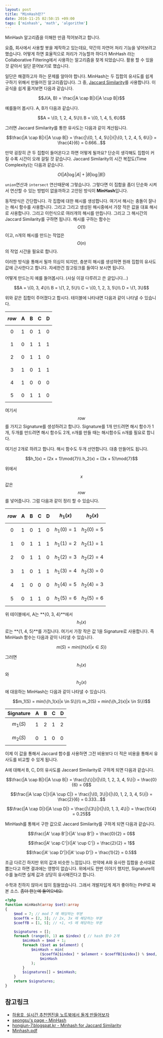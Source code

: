 ```yaml
---
layout: post
title: "MinHash란?"
date: 2016-11-25 02:50:15 +09:00
tags: ['minhash', 'math', 'algorithm']
---
```


MinHash 알고리즘을 이해한 만큼 적어보려고 합니다.

요즘, 회사에서 사용할 봇을 제작하고 있는데요, 약간의 자연어 처리 기능을 넣어보려고 했습니다. 어떻게 하면 효율적으로
처리가 가능할까 하다가 MinHash 라는 Collaborative Filtering에서 사용하는 알고리즘을 찾게 되었습니다. 활용 할 수 있을
것 같아서 일단 뜯어보기로 했습니다.

일단은 해결하고자 하는 문제를 알아야 합니다. MinHash는 두 집합의 유사도를 쉽게 구하기 위해서 만들어진 알고리즘입니다.
그 중, [Jaccard Similarity](https://en.wikipedia.org/wiki/Jaccard_index)를 사용합니다. 이 공식을 쉽게 옮겨보면 다음과
같습니다.

$$J(A, B) = \frac{|A \cap B|}{|A \cup B|}$$

예를들어 봅시다. A, B가 다음과 같습니다.

$$A = \{0, 1, 2, 4, 5\}\\
B = \{0, 1, 4, 5, 6\}$$

그러면 Jaccard Similarity를 통한 유사도는 다음과 같이 계산됩니다.

$$\frac{|A \cap B|}{|A \cup B|} = \frac{|\{0, 1, 4, 5\}|}{|\{0, 1, 2, 4, 5, 6\}|} = \frac{4}{6} = 0.666...$$

만약 굉장히 큰 두 집합이 들어온다고 하면 어떻게 될까요? 단순히 생각해도 집합이 커질 수록 시간이 오래 걸릴 것 같습니다.
Jaccard Similarity의 시간 복잡도(Time Complexity)는 다음과 같습니다.

$$O(|A|\log|A| + |B|\log|B|)$$

`union`연산과 `intersect` 연산때문에 그렇습니다. 그렇다면 이 집합을 좀더 단순화 시켜서 연산할 수 있는 방법이 없을까하고
고안된 방식이 **MinHash**입니다.

동작방식은 간단합니다. 각 집합에 대한 해시를 생성합니다. 여기서 해시는 충돌이 잘나는 해시 함수를 사용합니다. 그리고
그리고 생성된 해시중에서 가장 작은 값을 대표 해시로 사용합니다. 그리고 이런식으로 여러개의 해시를 만듭니다. 그리고
그 해시간의 Jaccard Similarity를 구하면 됩니다. 해시를 구하는 함수는 $$O(1)$$이고, n개의 해시를 만드는 작업은
$$O(n)$$의 작업 시간을 필요로 합니다.

이러한 방식을 통해서 될까 의심이 되지만, 충분히 해시를 생성하면 원래 집합의 유사도 값에 근사한다고 합니다. 자세한건
참고링크를 들여다 보시면 됩니다.

어떻게 만드는지 예를 들어봅시다. (사실 이걸 다루려고 쓴 글입니다...)

$$A = \{0, 3, 4\}\\
B = \{1, 2, 5\}\\
C = \{0, 1, 2, 3, 5\}\\
D = \{1, 3\}$$

위와 같은 집합이 주어졌다고 합시다. 테이블에 나타내면 다음과 같이 나타낼 수 있습니다.

|$$row$$| A | B | C | D |
|-------|---|---|---|---|
| $$0$$ | 1 | 0 | 1 | 0 |
| $$1$$ | 0 | 1 | 1 | 1 |
| $$2$$ | 0 | 1 | 1 | 0 |
| $$3$$ | 1 | 0 | 1 | 1 |
| $$4$$ | 1 | 0 | 0 | 0 |
| $$5$$ | 0 | 1 | 1 | 0 |

여기서 $$row$$를 가지고 Signature를 생성하려고 합니다. Signature를 1개 만드려면 해시 함수가 1개, 두개를 만드려면 해시
함수도 2개, n개를 만들 때는 해시함수도 n개를 필요로 합니다.

여기선 2개로 하려고 합니다. 해시 함수도 두개 선언합니다. 대충 만들어도 됩니다.

$$h_1(x) = (2x + 1)\mod{7}\\
h_2(x) = (3x + 5)\mod{7}$$

위에서 $$x$$값은 $$row$$를 넣어줍니다. 그럼 다음과 같이 정리 할 수 있습니다. 

|$$row$$| A | B | C | D |  $$h_1(x)$$  |  $$h_2(x)$$  |
|-------|---|---|---|---|--------------|--------------|
| $$0$$ | 1 | 0 | 1 | 0 |$$h_1(0)=1$$  |$$h_2(0)=5$$  |
| $$1$$ | 0 | 1 | 1 | 1 |$$h_1(1)=2$$  |$$h_2(1)=1$$  |
| $$2$$ | 0 | 1 | 1 | 0 |$$h_1(2)=3$$  |$$h_2(2)=4$$  |
| $$3$$ | 1 | 0 | 1 | 1 |$$h_1(3)=4$$  |$$h_2(3)=0$$  |
| $$4$$ | 1 | 0 | 0 | 0 |$$h_1(4)=5$$  |$$h_2(4)=3$$  |
| $$5$$ | 0 | 1 | 1 | 0 |$$h_1(5)=6$$  |$$h_2(5)=6$$  |

위 테이블에서, A는 **{0, 3, 4}**에서 $$h_1(x)$$로는 **{1, 4, 5}**를 가집니다. 여기서 가장 작은 값 1을 Signature로
사용합니다. 즉 MinHash 함수는 다음과 같이 나타낼 수 있습니다.

$$m(S) = min(\{h(x)|x \in S\})$$

그러면 $$h_1(x)$$와 $$h_2(x)$$에 대응하는 MinHash는 다음과 같이 나타낼 수 있습니다.

$$m_1(S) = min(\{h_1(x)|x \in S\})\\
m_2(S) = min(\{h_2(x)|x \in S\})$$

|Signature | A | B | C | D |
|----------|---|---|---|---|
|$$m_1(S)$$| 1 | 2 | 1 | 2 |
|$$m_2(S)$$| 0 | 1 | 0 | 0 |

이제 이 값을 통해서 Jaccard 함수를 사용하면 그전 비용보다 더 적은 비용을 통해서 유사도를 비교할 수 있게 됩니다.

A에 대해서 B, C, D의 유사도를 Jaccard Similarity로 구하게 되면 다음과 같습니다.

$$\frac{|A \cap B|}{|A \cup B|} = \frac{|\{\}|}{|\{0, 1, 2, 3, 4, 5\}|} = \frac{0}{6} = 0$$

$$\frac{|A \cap C|}{|A \cup C|} = \frac{|\{0, 3\}|}{|\{0, 1, 2, 3, 4, 5\}|} = \frac{2}{6} = 0.333...$$

$$\frac{|A \cap D|}{|A \cup D|} = \frac{|\{3\}|}{|\{0, 1, 3, 4\}|} = \frac{1}{4} = 0.25$$

MinHash를 통해서 구한 값으로 Jaccard Similarity를 구하게 되면 다음과 같습니다.

$$\frac{|A' \cap B'|}{|A' \cup B'|} = \frac{0}{2} = 0$$

$$\frac{|A' \cap C'|}{|A' \cup C'|} = \frac{2}{2} = 1$$

$$\frac{|A' \cap D'|}{|A' \cup D'|} = \frac{1}{2} = 0.5$$

조금 다르긴 하지만 위의 값과 비슷한 느낌입니다. 만약에 A와 유사한 집합을 순서대로 뽑는다고 하면 결과에는 영향이
없습니다. 위에서도 한번 이야기 했지만, Signature의 수를 늘리면 실제 값과 상당히 유사해진다고 합니다.

수학과 친하지 않아서 많이 힘들었습니다. 그래서 개발자답게 제가 좋아하는 PHP로 짜본 소스. ~~좀더 한눈에 들어오네요.~~

```php
<?php
function minHash(array $set):array
{
    $mod = 7; // mod 7 에 해당하는 부분
    $coeffA = [2, 3]; // 2x, 3x 에 해당하는 부분
    $coeffB = [1, 5]; // +1, +5 에 해당하는 부분

    $signatures = [];
    foreach (range(0, 1) as $index) { // hash 함수 2개
        $minHash = $mod + 1;
        foreach ($set as $element) {
            $minHash = min(
                ($coeffA[$index] * $element + $coeffB[$index]) % $mod,
                $minHash
            );
        }
        $signatures[] = $minHash;
    }
    return $signatures;
}
```

## 참고링크

- [하용호, 실시간 추천엔진을 노트북에서 돌게 만들어보자](http://www.numberworks.io/blog/2015/9/17/--1)
- [seongsu's page - MinHash](http://www.senux.com/blog/?u=e2870907f17111e3a647f1ee6bd93eb4)
- [hongjun-7.blogspat.kr - Minhash for Jaccard Similarity](http://hongjun-7.blogspot.kr/2015/02/minhash-for-jaccard-similarity.html)
- [Minhash.pdf](https://www.cs.utah.edu/~jeffp/teaching/cs5955/L5-Minhash.pdf)
